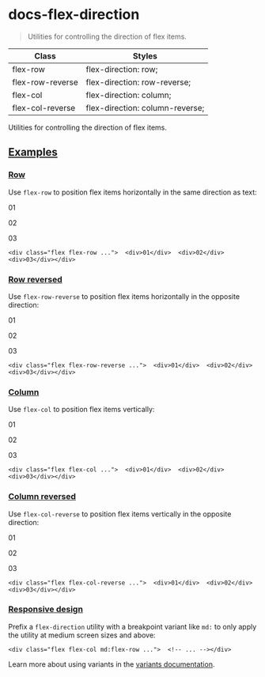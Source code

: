 # docs-flex-direction

> Utilities for controlling the direction of flex items.

| Class            | Styles                          |
| ---------------- | ------------------------------- |
| flex-row         | flex-direction: row;            |
| flex-row-reverse | flex-direction: row-reverse;    |
| flex-col         | flex-direction: column;         |
| flex-col-reverse | flex-direction: column-reverse; |

Utilities for controlling the direction of flex items.

## [Examples](#examples)

### [Row](#row)

Use `flex-row` to position flex items horizontally in the same direction as text:

01

02

03

    <div class="flex flex-row ...">  <div>01</div>  <div>02</div>  <div>03</div></div>

### [Row reversed](#row-reversed)

Use `flex-row-reverse` to position flex items horizontally in the opposite direction:

01

02

03

    <div class="flex flex-row-reverse ...">  <div>01</div>  <div>02</div>  <div>03</div></div>

### [Column](#column)

Use `flex-col` to position flex items vertically:

01

02

03

    <div class="flex flex-col ...">  <div>01</div>  <div>02</div>  <div>03</div></div>

### [Column reversed](#column-reversed)

Use `flex-col-reverse` to position flex items vertically in the opposite direction:

01

02

03

    <div class="flex flex-col-reverse ...">  <div>01</div>  <div>02</div>  <div>03</div></div>

### [Responsive design](#responsive-design)

Prefix a `flex-direction` utility with a breakpoint variant like `md:` to only apply the utility at medium screen sizes and above:

    <div class="flex flex-col md:flex-row ...">  <!-- ... --></div>

Learn more about using variants in the [variants documentation](/docs/hover-focus-and-other-states).
